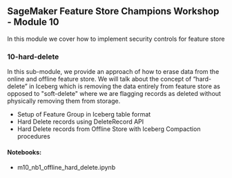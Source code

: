 ## SageMaker Feature Store Champions Workshop - Module 10

In this module we cover how to implement security controls for feature store

### 10-hard-delete
In this sub-module, we provide an approach of how to erase data from the online and offline feature store. We will talk about the concept of “hard-delete” in Iceberg which is removing the data entirely from feature store as opposed to "soft-delete" where we are flagging records as deleted without physically removing them from storage.

* Setup of Feature Group in Iceberg table format
* Hard Delete records using DeleteRecord API
* Hard Delete records from Offline Store with Iceberg Compaction procedures

#### Notebooks:
* m10_nb1_offline_hard_delete.ipynb
